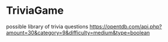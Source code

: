 # TriviaGame

possible library of trivia questions
https://opentdb.com/api.php?amount=30&category=9&difficulty=medium&type=boolean